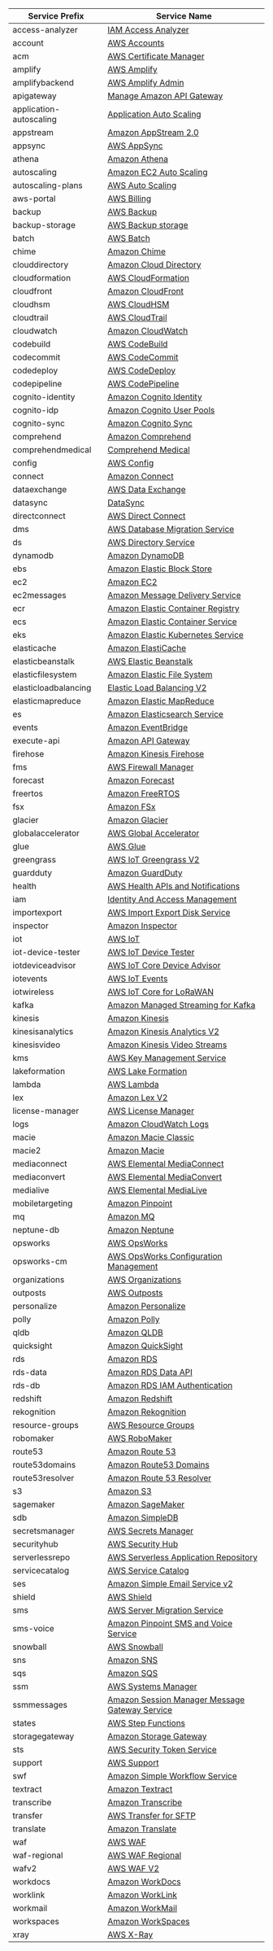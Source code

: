 | Service Prefix          | Service Name                                                                                                                                                             |
|-------------------------|--------------------------------------------------------------------------------------------------------------------------------------------------------------------------|
| access-analyzer         | [IAM Access Analyzer](https://docs.aws.amazon.com/service-authorization/latest/reference/list_iamaccessanalyzer.html)                                                    |
| account                 | [AWS Accounts](https://docs.aws.amazon.com/service-authorization/latest/reference/list_awsaccounts.html)                                                                 |
| acm                     | [AWS Certificate Manager](https://docs.aws.amazon.com/service-authorization/latest/reference/list_awscertificatemanager.html)                                            |
| amplify                 | [AWS Amplify](https://docs.aws.amazon.com/service-authorization/latest/reference/list_awsamplify.html)                                                                   |
| amplifybackend          | [AWS Amplify Admin](https://docs.aws.amazon.com/service-authorization/latest/reference/list_awsamplifyadmin.html)                                                        |
| apigateway              | [Manage Amazon API Gateway](https://docs.aws.amazon.com/service-authorization/latest/reference/list_manageamazonapigateway.html)                                         |
| application-autoscaling | [Application Auto Scaling](https://docs.aws.amazon.com/service-authorization/latest/reference/list_applicationautoscaling.html)                                          |
| appstream               | [Amazon AppStream 2.0](https://docs.aws.amazon.com/service-authorization/latest/reference/list_amazonappstream2.0.html)                                                  |
| appsync                 | [AWS AppSync](https://docs.aws.amazon.com/service-authorization/latest/reference/list_awsappsync.html)                                                                   |
| athena                  | [Amazon Athena](https://docs.aws.amazon.com/service-authorization/latest/reference/list_amazonathena.html)                                                               |
| autoscaling             | [Amazon EC2 Auto Scaling](https://docs.aws.amazon.com/service-authorization/latest/reference/list_amazonec2autoscaling.html)                                             |
| autoscaling-plans       | [AWS Auto Scaling](https://docs.aws.amazon.com/service-authorization/latest/reference/list_awsautoscaling.html)                                                          |
| aws-portal              | [AWS Billing](https://docs.aws.amazon.com/service-authorization/latest/reference/list_awsbilling.html)                                                                   |
| backup                  | [AWS Backup](https://docs.aws.amazon.com/service-authorization/latest/reference/list_awsbackup.html)                                                                     |
| backup-storage          | [AWS Backup storage](https://docs.aws.amazon.com/service-authorization/latest/reference/list_awsbackupstorage.html)                                                      |
| batch                   | [AWS Batch](https://docs.aws.amazon.com/service-authorization/latest/reference/list_awsbatch.html)                                                                       |
| chime                   | [Amazon Chime](https://docs.aws.amazon.com/service-authorization/latest/reference/list_amazonchime.html)                                                                 |
| clouddirectory          | [Amazon Cloud Directory](https://docs.aws.amazon.com/service-authorization/latest/reference/list_amazonclouddirectory.html)                                              |
| cloudformation          | [AWS CloudFormation](https://docs.aws.amazon.com/service-authorization/latest/reference/list_awscloudformation.html)                                                     |
| cloudfront              | [Amazon CloudFront](https://docs.aws.amazon.com/service-authorization/latest/reference/list_amazoncloudfront.html)                                                       |
| cloudhsm                | [AWS CloudHSM](https://docs.aws.amazon.com/service-authorization/latest/reference/list_awscloudhsm.html)                                                                 |
| cloudtrail              | [AWS CloudTrail](https://docs.aws.amazon.com/service-authorization/latest/reference/list_awscloudtrail.html)                                                             |
| cloudwatch              | [Amazon CloudWatch](https://docs.aws.amazon.com/service-authorization/latest/reference/list_amazoncloudwatch.html)                                                       |
| codebuild               | [AWS CodeBuild](https://docs.aws.amazon.com/service-authorization/latest/reference/list_awscodebuild.html)                                                               |
| codecommit              | [AWS CodeCommit](https://docs.aws.amazon.com/service-authorization/latest/reference/list_awscodecommit.html)                                                             |
| codedeploy              | [AWS CodeDeploy](https://docs.aws.amazon.com/service-authorization/latest/reference/list_awscodedeploy.html)                                                             |
| codepipeline            | [AWS CodePipeline](https://docs.aws.amazon.com/service-authorization/latest/reference/list_awscodepipeline.html)                                                         |
| cognito-identity        | [Amazon Cognito Identity](https://docs.aws.amazon.com/service-authorization/latest/reference/list_amazoncognitoidentity.html)                                            |
| cognito-idp             | [Amazon Cognito User Pools](https://docs.aws.amazon.com/service-authorization/latest/reference/list_amazoncognitouserpools.html)                                         |
| cognito-sync            | [Amazon Cognito Sync](https://docs.aws.amazon.com/service-authorization/latest/reference/list_amazoncognitosync.html)                                                    |
| comprehend              | [Amazon Comprehend](https://docs.aws.amazon.com/service-authorization/latest/reference/list_amazoncomprehend.html)                                                       |
| comprehendmedical       | [Comprehend Medical](https://docs.aws.amazon.com/service-authorization/latest/reference/list_comprehendmedical.html)                                                     |
| config                  | [AWS Config](https://docs.aws.amazon.com/service-authorization/latest/reference/list_awsconfig.html)                                                                     |
| connect                 | [Amazon Connect](https://docs.aws.amazon.com/service-authorization/latest/reference/list_amazonconnect.html)                                                             |
| dataexchange            | [AWS Data Exchange](https://docs.aws.amazon.com/service-authorization/latest/reference/list_awsdataexchange.html)                                                        |
| datasync                | [DataSync](https://docs.aws.amazon.com/service-authorization/latest/reference/list_datasync.html)                                                                        |
| directconnect           | [AWS Direct Connect](https://docs.aws.amazon.com/service-authorization/latest/reference/list_awsdirectconnect.html)                                                      |
| dms                     | [AWS Database Migration Service](https://docs.aws.amazon.com/service-authorization/latest/reference/list_awsdatabasemigrationservice.html)                               |
| ds                      | [AWS Directory Service](https://docs.aws.amazon.com/service-authorization/latest/reference/list_awsdirectoryservice.html)                                                |
| dynamodb                | [Amazon DynamoDB](https://docs.aws.amazon.com/service-authorization/latest/reference/list_amazondynamodb.html)                                                           |
| ebs                     | [Amazon Elastic Block Store](https://docs.aws.amazon.com/service-authorization/latest/reference/list_amazonelasticblockstore.html)                                       |
| ec2                     | [Amazon EC2](https://docs.aws.amazon.com/service-authorization/latest/reference/list_amazonec2.html)                                                                     |
| ec2messages             | [Amazon Message Delivery Service](https://docs.aws.amazon.com/service-authorization/latest/reference/list_amazonmessagedeliveryservice.html)                             |
| ecr                     | [Amazon Elastic Container Registry](https://docs.aws.amazon.com/service-authorization/latest/reference/list_amazonelasticcontainerregistry.html)                         |
| ecs                     | [Amazon Elastic Container Service](https://docs.aws.amazon.com/service-authorization/latest/reference/list_amazonelasticcontainerservice.html)                           |
| eks                     | [Amazon Elastic Kubernetes Service](https://docs.aws.amazon.com/service-authorization/latest/reference/list_amazonelastickubernetesservice.html)                         |
| elasticache             | [Amazon ElastiCache](https://docs.aws.amazon.com/service-authorization/latest/reference/list_amazonelasticache.html)                                                     |
| elasticbeanstalk        | [AWS Elastic Beanstalk](https://docs.aws.amazon.com/service-authorization/latest/reference/list_awselasticbeanstalk.html)                                                |
| elasticfilesystem       | [Amazon Elastic File System](https://docs.aws.amazon.com/service-authorization/latest/reference/list_amazonelasticfilesystem.html)                                       |
| elasticloadbalancing    | [Elastic Load Balancing V2](https://docs.aws.amazon.com/service-authorization/latest/reference/list_elasticloadbalancingv2.html)                                         |
| elasticmapreduce        | [Amazon Elastic MapReduce](https://docs.aws.amazon.com/service-authorization/latest/reference/list_amazonelasticmapreduce.html)                                          |
| es                      | [Amazon Elasticsearch Service](https://docs.aws.amazon.com/service-authorization/latest/reference/list_amazonelasticsearchservice.html)                                  |
| events                  | [Amazon EventBridge](https://docs.aws.amazon.com/service-authorization/latest/reference/list_amazoneventbridge.html)                                                     |
| execute-api             | [Amazon API Gateway](https://docs.aws.amazon.com/service-authorization/latest/reference/list_amazonapigateway.html)                                                      |
| firehose                | [Amazon Kinesis Firehose](https://docs.aws.amazon.com/service-authorization/latest/reference/list_amazonkinesisfirehose.html)                                            |
| fms                     | [AWS Firewall Manager](https://docs.aws.amazon.com/service-authorization/latest/reference/list_awsfirewallmanager.html)                                                  |
| forecast                | [Amazon Forecast](https://docs.aws.amazon.com/service-authorization/latest/reference/list_amazonforecast.html)                                                           |
| freertos                | [Amazon FreeRTOS](https://docs.aws.amazon.com/service-authorization/latest/reference/list_amazonfreertos.html)                                                           |
| fsx                     | [Amazon FSx](https://docs.aws.amazon.com/service-authorization/latest/reference/list_amazonfsx.html)                                                                     |
| glacier                 | [Amazon Glacier](https://docs.aws.amazon.com/service-authorization/latest/reference/list_amazonglacier.html)                                                             |
| globalaccelerator       | [AWS Global Accelerator](https://docs.aws.amazon.com/service-authorization/latest/reference/list_awsglobalaccelerator.html)                                              |
| glue                    | [AWS Glue](https://docs.aws.amazon.com/service-authorization/latest/reference/list_awsglue.html)                                                                         |
| greengrass              | [AWS IoT Greengrass V2](https://docs.aws.amazon.com/service-authorization/latest/reference/list_awsiotgreengrassv2.html)                                                 |
| guardduty               | [Amazon GuardDuty](https://docs.aws.amazon.com/service-authorization/latest/reference/list_amazonguardduty.html)                                                         |
| health                  | [AWS Health APIs and Notifications](https://docs.aws.amazon.com/service-authorization/latest/reference/list_awshealthapisandnotifications.html)                          |
| iam                     | [Identity And Access Management](https://docs.aws.amazon.com/service-authorization/latest/reference/list_identityandaccessmanagement.html)                               |
| importexport            | [AWS Import Export Disk Service](https://docs.aws.amazon.com/service-authorization/latest/reference/list_awsimportexportdiskservice.html)                                |
| inspector               | [Amazon Inspector](https://docs.aws.amazon.com/service-authorization/latest/reference/list_amazoninspector.html)                                                         |
| iot                     | [AWS IoT](https://docs.aws.amazon.com/service-authorization/latest/reference/list_awsiot.html)                                                                           |
| iot-device-tester       | [AWS IoT Device Tester](https://docs.aws.amazon.com/service-authorization/latest/reference/list_awsiotdevicetester.html)                                                 |
| iotdeviceadvisor        | [AWS IoT Core Device Advisor](https://docs.aws.amazon.com/service-authorization/latest/reference/list_awsiotcoredeviceadvisor.html)                                      |
| iotevents               | [AWS IoT Events](https://docs.aws.amazon.com/service-authorization/latest/reference/list_awsiotevents.html)                                                              |
| iotwireless             | [AWS IoT Core for LoRaWAN](https://docs.aws.amazon.com/service-authorization/latest/reference/list_awsiotcoreforlorawan.html)                                            |
| kafka                   | [Amazon Managed Streaming for Kafka](https://docs.aws.amazon.com/service-authorization/latest/reference/list_amazonmanagedstreamingforkafka.html)                        |
| kinesis                 | [Amazon Kinesis](https://docs.aws.amazon.com/service-authorization/latest/reference/list_amazonkinesis.html)                                                             |
| kinesisanalytics        | [Amazon Kinesis Analytics V2](https://docs.aws.amazon.com/service-authorization/latest/reference/list_amazonkinesisanalyticsv2.html)                                     |
| kinesisvideo            | [Amazon Kinesis Video Streams](https://docs.aws.amazon.com/service-authorization/latest/reference/list_amazonkinesisvideostreams.html)                                   |
| kms                     | [AWS Key Management Service](https://docs.aws.amazon.com/service-authorization/latest/reference/list_awskeymanagementservice.html)                                       |
| lakeformation           | [AWS Lake Formation](https://docs.aws.amazon.com/service-authorization/latest/reference/list_awslakeformation.html)                                                      |
| lambda                  | [AWS Lambda](https://docs.aws.amazon.com/service-authorization/latest/reference/list_awslambda.html)                                                                     |
| lex                     | [Amazon Lex V2](https://docs.aws.amazon.com/service-authorization/latest/reference/list_amazonlexv2.html)                                                                |
| license-manager         | [AWS License Manager](https://docs.aws.amazon.com/service-authorization/latest/reference/list_awslicensemanager.html)                                                    |
| logs                    | [Amazon CloudWatch Logs](https://docs.aws.amazon.com/service-authorization/latest/reference/list_amazoncloudwatchlogs.html)                                              |
| macie                   | [Amazon Macie Classic](https://docs.aws.amazon.com/service-authorization/latest/reference/list_amazonmacieclassic.html)                                                  |
| macie2                  | [Amazon Macie](https://docs.aws.amazon.com/service-authorization/latest/reference/list_amazonmacie.html)                                                                 |
| mediaconnect            | [AWS Elemental MediaConnect](https://docs.aws.amazon.com/service-authorization/latest/reference/list_awselementalmediaconnect.html)                                      |
| mediaconvert            | [AWS Elemental MediaConvert](https://docs.aws.amazon.com/service-authorization/latest/reference/list_awselementalmediaconvert.html)                                      |
| medialive               | [AWS Elemental MediaLive](https://docs.aws.amazon.com/service-authorization/latest/reference/list_awselementalmedialive.html)                                            |
| mobiletargeting         | [Amazon Pinpoint](https://docs.aws.amazon.com/service-authorization/latest/reference/list_amazonpinpoint.html)                                                           |
| mq                      | [Amazon MQ](https://docs.aws.amazon.com/service-authorization/latest/reference/list_amazonmq.html)                                                                       |
| neptune-db              | [Amazon Neptune](https://docs.aws.amazon.com/service-authorization/latest/reference/list_amazonneptune.html)                                                             |
| opsworks                | [AWS OpsWorks](https://docs.aws.amazon.com/service-authorization/latest/reference/list_awsopsworks.html)                                                                 |
| opsworks-cm             | [AWS OpsWorks Configuration Management](https://docs.aws.amazon.com/service-authorization/latest/reference/list_awsopsworksconfigurationmanagement.html)                 |
| organizations           | [AWS Organizations](https://docs.aws.amazon.com/service-authorization/latest/reference/list_awsorganizations.html)                                                       |
| outposts                | [AWS Outposts](https://docs.aws.amazon.com/service-authorization/latest/reference/list_awsoutposts.html)                                                                 |
| personalize             | [Amazon Personalize](https://docs.aws.amazon.com/service-authorization/latest/reference/list_amazonpersonalize.html)                                                     |
| polly                   | [Amazon Polly](https://docs.aws.amazon.com/service-authorization/latest/reference/list_amazonpolly.html)                                                                 |
| qldb                    | [Amazon QLDB](https://docs.aws.amazon.com/service-authorization/latest/reference/list_amazonqldb.html)                                                                   |
| quicksight              | [Amazon QuickSight](https://docs.aws.amazon.com/service-authorization/latest/reference/list_amazonquicksight.html)                                                       |
| rds                     | [Amazon RDS](https://docs.aws.amazon.com/service-authorization/latest/reference/list_amazonrds.html)                                                                     |
| rds-data                | [Amazon RDS Data API](https://docs.aws.amazon.com/service-authorization/latest/reference/list_amazonrdsdataapi.html)                                                     |
| rds-db                  | [Amazon RDS IAM Authentication](https://docs.aws.amazon.com/service-authorization/latest/reference/list_amazonrdsiamauthentication.html)                                 |
| redshift                | [Amazon Redshift](https://docs.aws.amazon.com/service-authorization/latest/reference/list_amazonredshift.html)                                                           |
| rekognition             | [Amazon Rekognition](https://docs.aws.amazon.com/service-authorization/latest/reference/list_amazonrekognition.html)                                                     |
| resource-groups         | [AWS Resource Groups](https://docs.aws.amazon.com/service-authorization/latest/reference/list_awsresourcegroups.html)                                                    |
| robomaker               | [AWS RoboMaker](https://docs.aws.amazon.com/service-authorization/latest/reference/list_awsrobomaker.html)                                                               |
| route53                 | [Amazon Route 53](https://docs.aws.amazon.com/service-authorization/latest/reference/list_amazonroute53.html)                                                            |
| route53domains          | [Amazon Route53 Domains](https://docs.aws.amazon.com/service-authorization/latest/reference/list_amazonroute53domains.html)                                              |
| route53resolver         | [Amazon Route 53 Resolver](https://docs.aws.amazon.com/service-authorization/latest/reference/list_amazonroute53resolver.html)                                           |
| s3                      | [Amazon S3](https://docs.aws.amazon.com/service-authorization/latest/reference/list_amazons3.html)                                                                       |
| sagemaker               | [Amazon SageMaker](https://docs.aws.amazon.com/service-authorization/latest/reference/list_amazonsagemaker.html)                                                         |
| sdb                     | [Amazon SimpleDB](https://docs.aws.amazon.com/service-authorization/latest/reference/list_amazonsimpledb.html)                                                           |
| secretsmanager          | [AWS Secrets Manager](https://docs.aws.amazon.com/service-authorization/latest/reference/list_awssecretsmanager.html)                                                    |
| securityhub             | [AWS Security Hub](https://docs.aws.amazon.com/service-authorization/latest/reference/list_awssecurityhub.html)                                                          |
| serverlessrepo          | [AWS Serverless Application Repository](https://docs.aws.amazon.com/service-authorization/latest/reference/list_awsserverlessapplicationrepository.html)                 |
| servicecatalog          | [AWS Service Catalog](https://docs.aws.amazon.com/service-authorization/latest/reference/list_awsservicecatalog.html)                                                    |
| ses                     | [Amazon Simple Email Service v2](https://docs.aws.amazon.com/service-authorization/latest/reference/list_amazonsimpleemailservicev2.html)                                |
| shield                  | [AWS Shield](https://docs.aws.amazon.com/service-authorization/latest/reference/list_awsshield.html)                                                                     |
| sms                     | [AWS Server Migration Service](https://docs.aws.amazon.com/service-authorization/latest/reference/list_awsservermigrationservice.html)                                   |
| sms-voice               | [Amazon Pinpoint SMS and Voice Service](https://docs.aws.amazon.com/service-authorization/latest/reference/list_amazonpinpointsmsandvoiceservice.html)                   |
| snowball                | [AWS Snowball](https://docs.aws.amazon.com/service-authorization/latest/reference/list_awssnowball.html)                                                                 |
| sns                     | [Amazon SNS](https://docs.aws.amazon.com/service-authorization/latest/reference/list_amazonsns.html)                                                                     |
| sqs                     | [Amazon SQS](https://docs.aws.amazon.com/service-authorization/latest/reference/list_amazonsqs.html)                                                                     |
| ssm                     | [AWS Systems Manager](https://docs.aws.amazon.com/service-authorization/latest/reference/list_awssystemsmanager.html)                                                    |
| ssmmessages             | [Amazon Session Manager Message Gateway Service](https://docs.aws.amazon.com/service-authorization/latest/reference/list_amazonsessionmanagermessagegatewayservice.html) |
| states                  | [AWS Step Functions](https://docs.aws.amazon.com/service-authorization/latest/reference/list_awsstepfunctions.html)                                                      |
| storagegateway          | [Amazon Storage Gateway](https://docs.aws.amazon.com/service-authorization/latest/reference/list_amazonstoragegateway.html)                                              |
| sts                     | [AWS Security Token Service](https://docs.aws.amazon.com/service-authorization/latest/reference/list_awssecuritytokenservice.html)                                       |
| support                 | [AWS Support](https://docs.aws.amazon.com/service-authorization/latest/reference/list_awssupport.html)                                                                   |
| swf                     | [Amazon Simple Workflow Service](https://docs.aws.amazon.com/service-authorization/latest/reference/list_amazonsimpleworkflowservice.html)                               |
| textract                | [Amazon Textract](https://docs.aws.amazon.com/service-authorization/latest/reference/list_amazontextract.html)                                                           |
| transcribe              | [Amazon Transcribe](https://docs.aws.amazon.com/service-authorization/latest/reference/list_amazontranscribe.html)                                                       |
| transfer                | [AWS Transfer for SFTP](https://docs.aws.amazon.com/service-authorization/latest/reference/list_awstransferforsftp.html)                                                 |
| translate               | [Amazon Translate](https://docs.aws.amazon.com/service-authorization/latest/reference/list_amazontranslate.html)                                                         |
| waf                     | [AWS WAF](https://docs.aws.amazon.com/service-authorization/latest/reference/list_awswaf.html)                                                                           |
| waf-regional            | [AWS WAF Regional](https://docs.aws.amazon.com/service-authorization/latest/reference/list_awswafregional.html)                                                          |
| wafv2                   | [AWS WAF V2](https://docs.aws.amazon.com/service-authorization/latest/reference/list_awswafv2.html)                                                                      |
| workdocs                | [Amazon WorkDocs](https://docs.aws.amazon.com/service-authorization/latest/reference/list_amazonworkdocs.html)                                                           |
| worklink                | [Amazon WorkLink](https://docs.aws.amazon.com/service-authorization/latest/reference/list_amazonworklink.html)                                                           |
| workmail                | [Amazon WorkMail](https://docs.aws.amazon.com/service-authorization/latest/reference/list_amazonworkmail.html)                                                           |
| workspaces              | [Amazon WorkSpaces](https://docs.aws.amazon.com/service-authorization/latest/reference/list_amazonworkspaces.html)                                                       |
| xray                    | [AWS X-Ray](https://docs.aws.amazon.com/service-authorization/latest/reference/list_awsx-ray.html)                                                                       |
